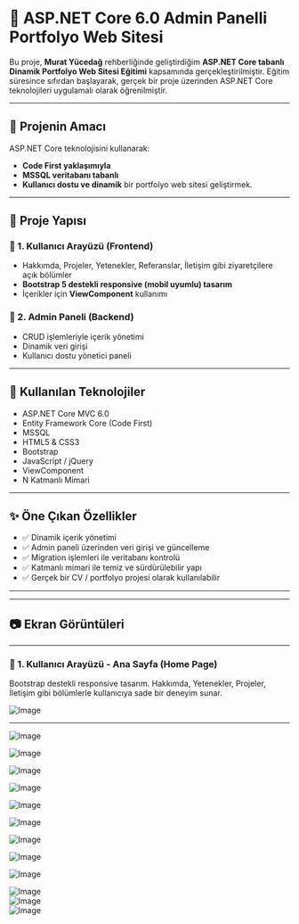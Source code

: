 # 🎯 ASP.NET Core 6.0 Admin Panelli Portfolyo Web Sitesi

Bu proje, **Murat Yücedağ** rehberliğinde geliştirdiğim **ASP.NET Core tabanlı Dinamik Portfolyo Web Sitesi Eğitimi** kapsamında gerçekleştirilmiştir. Eğitim süresince sıfırdan başlayarak, gerçek bir proje üzerinden ASP.NET Core teknolojileri uygulamalı olarak öğrenilmiştir.

---

## 💎 Projenin Amacı

ASP.NET Core teknolojisini kullanarak:
- **Code First yaklaşımıyla**
- **MSSQL veritabanı tabanlı**
- **Kullanıcı dostu ve dinamik** bir portfolyo web sitesi geliştirmek.

---

## 🧩 Proje Yapısı

### 🔹 1. Kullanıcı Arayüzü (Frontend)
- Hakkımda, Projeler, Yetenekler, Referanslar, İletişim gibi ziyaretçilere açık bölümler
- **Bootstrap 5 destekli responsive (mobil uyumlu) tasarım**
- İçerikler için **ViewComponent** kullanımı

### 🔹 2. Admin Paneli (Backend)
- CRUD işlemleriyle içerik yönetimi
- Dinamik veri girişi
- Kullanıcı dostu yönetici paneli

---

## 🚀 Kullanılan Teknolojiler

- ASP.NET Core MVC 6.0  
- Entity Framework Core (Code First)  
- MSSQL  
- HTML5 & CSS3  
- Bootstrap  
- JavaScript / jQuery  
- ViewComponent  
- N Katmanlı Mimari  

---

## ✨ Öne Çıkan Özellikler

- ✅ Dinamik içerik yönetimi
- ✅ Admin paneli üzerinden veri girişi ve güncelleme
- ✅ Migration işlemleri ile veritabanı kontrolü
- ✅ Katmanlı mimari ile temiz ve sürdürülebilir yapı
- ✅ Gerçek bir CV / portfolyo projesi olarak kullanılabilir

---

---

## 📷 Ekran Görüntüleri

---

### 🎨 1. Kullanıcı Arayüzü - Ana Sayfa (Home Page)
Bootstrap destekli responsive tasarım. Hakkımda, Yetenekler, Projeler, İletişim gibi bölümlerle kullanıcıya sade bir deneyim sunar.

![Image](https://github.com/user-attachments/assets/f7a04235-3ea8-4fdd-9303-2bdc5cce944d)

---
![Image](https://github.com/user-attachments/assets/6204aef4-42da-421c-be53-30ae9da8bdf3)
<br>


![Image](https://github.com/user-attachments/assets/9fe01a2e-ec48-4d97-8b9c-bf23add8f920)
<br>


![Image](https://github.com/user-attachments/assets/6de97ec2-2483-463f-b06b-0a8283ca4a3a)
<br>


![Image](https://github.com/user-attachments/assets/14ae32f7-1021-4bc7-9a4f-b4384ffc228b)
<br>


![Image](https://github.com/user-attachments/assets/a7d6041e-b5a1-464d-804b-7485d3c8ffef)
<br>


![Image](https://github.com/user-attachments/assets/113fd883-7d8b-4ff3-93b7-7e7dfc96e707)
<br>


![Image](https://github.com/user-attachments/assets/bbbc45e4-cc36-4fb1-8bc6-dd1a6c5fb32e)
<br>


![Image](https://github.com/user-attachments/assets/6c8f827b-5059-43e8-ae4f-60e1cd0eac6c)
<br>


![Image](https://github.com/user-attachments/assets/a35a9ad1-c560-4c9f-ac0e-ce75a994bed0)
<br>


![Image](https://github.com/user-attachments/assets/e787ab55-a906-405f-a16e-dc1a0cd8c908)
<br>
![Image](https://github.com/user-attachments/assets/9b0052f0-f057-4c88-b580-23d5cb60aa81)
<br>
![Image](https://github.com/user-attachments/assets/5d92530e-f8bf-4dd2-967f-9636e3a31fce)


